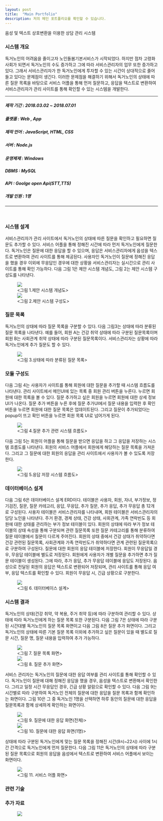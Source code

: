 ```yaml
---
layout: post
title:  "Main Portfolio"
description: 저의 메인 포트폴리오를 확인할 수 있습니다.
---
```


<p class="intro">음성 및 텍스트 상호변환을 이용한 상담 관리 시스템</p>

<h3>시스템 개요</h3>
<p class="mymy">독거노인의 어려움을 줄이고자 노인돌봄기본서비스가 시작되었다. 하지만 점차 고령화 사회가 되면서 독거노인의 수도 증가하고 그에 따라 서비스관리자의 업무 또한 증가하고 있다. 그래서 서비스관리자가 한 독거노인에게 투자할 수 있는 시간이 상대적으로 줄어들고 있다는 문제점이 생긴다. 이러한 문제점을 해결하기 위해서 독거노인의 상태에 따른 질문 목록을 바탕으로 서비스 어플을 통해 먼저 질문하고, 응답을 텍스트로 변환하여 서비스관리자가 관리 사이트를 통해 확인할 수 있는 시스템을 개발한다.</p>

<hr color="#97a9cc" size="2px">
<h5>제작 기간 : 2018.03.02 ~ 2018.07.01<h5>
<h5>플랫폼 : Web , App</h5>
<h5>제작 언어 : JavaScript, HTML, CSS</h5>
<h5>서버 : Node.js</h5>
<h5>운영체제 : Windows</h5>
<h5>DBMS : MySQL</h5>
<h5>API : Goolge open Api(STT,TTS)</h5>
<h5>개발 인원 : 1명</h5>
<hr color="#97a9cc" size="2px">
<br>

<h3>시스템 설계</h3>
<p class="mymy"> 서비스관리자가 관리 사이트에서 독거노인의 상태에 따른 질문을 확인하고 필요하면 질문도 추가할 수 있다. 서비스 어플을 통해 정해진 시간에 따라 먼저 독거노인에게 질문한다. 독거노인은 질문에 대한 응답을 할 수 있으며, 응답은 서비스관리자에게 음성을 텍스트로 변환하여 관리 사이트를 통해 제공된다. 사용자인 독거노인이 질문에 정해진 응답을 했을 경우 이외에 무응답인 경우에 대한 상황을 서비스관리자는 실시간으로 관리 사이트를 통해 확인 가능하다. 다음 그림 1은 제안 시스템 개념도, 그림 2는 제안 시스템 구성도를 나타낸다.</p>
<figure>
      <img src="/img/시스템개념도.png">
      <figcaption><그림 1.제안 시스템 개념도></figcaption>
      <img src="/img/시스템 모듈 구성도.png">
      <figcaption><그림 2.제안 시스템 구성도></figcaption>
</figure>

<h3>질문 목록</h3>
<p class="mymy"> 독거노인의 상태에 따라 질문 목록을 구분할 수 있다. 다음 그림3는 상태에 따라 분류된 질문 목록을 나타낸다. 예를 들어, 회원 A는 건강 취약 상태에 따라 구분된 질문목록이며 회원 B는 사회관계 취약 상태에 따라 구분된 질문목록이다. 서비스관리자는 상황에 따라 독거노인에게 추가 질문도 할 수 있다.</p>
<figure>
      <img src="/img/질문구성.png">
      <figcaption><그림 3.상태에 따라 분류된 질문 목록></figcaption>
</figure>

<h3>모듈 구성도</h3>
<p class="mymy"> 다음 그림 4는 사용자가 사이트를 통해 회원에 대한 질문을 추가할 때 시스템 흐름도를 나타낸다. 관리 사이트에서 메인UI에 있는 목록 중 회원 관리 버튼을 누른다. 누르면 회원에 대한 목록을 볼 수 있다. 질문 추가하고 싶은 회원을 누르면 회원에 대한 상세 정보UI가 나온다. 질문 추가 버튼을 누른 후에 질문 추가UI에서 질문 내용을 입력한 후 확인 버튼을 누르면 회원에 대한 질문 목록은 업데이트된다. 그리고 질문이 추가되었다는 popup이 뜨고 확인 버튼을 누르면 회원 목록 UI로 넘어가게 된다.</p>
<figure>
      <img src="/img/웹질문추가.png">
      <figcaption><그림 4.질문 추가 관련 시스템 흐름도></figcaption>
</figure>
<p class="mymy"> 다음 그림 5는 회원이 어플을 통해 질문을 받으면 응답을 하고 그 응답을 저장하는 시스템 흐름도를 나타낸다. 회원의 서비스 어플에서 회원에게 해당하는 질문 목록을 가져온다. 그리고 그 질문에 대한 회원의 응답을 관리 사이트에서 사용자가 볼 수 있도록 저장한다. </p>
<figure>
      <img src="/img/앱질문저장.png">
      <figcaption><그림 5.응답 저장 시스템 흐름도></figcaption>
</figure>

<h3>데이터베이스 설계</h3>
<p class="mymy"> 다음 그림 6은 데이터베이스 설계 ERD이다. 테이블은 사용자, 회원, 자녀, 부가정보, 정기검진, 질문, 질문 카테고리, 응답, 무응답, 추가 질문, 추가 응답, 추가 무응답 총 12개로 구성된다. 사용자 테이블은 서비스관리자를 나타내며, 회원 테이블은 서비스관리자의 담당 노인을 나타낸다. 주거 환경, 경제 상태, 건강 상태, 사회관계, 가족 연락빈도 등 회원에 대한 상태를 관리하는 부가 정보 테이블이 있다. 회원의 상태에 따라 부가 정보 테이블의 상태 속성을 통해 구분되며 관련 질문목록 또한 질문 카테고리를 통해 분류하여 질문 테이블에서 질문이 다르게 주어진다. 회원의 상태 중에서 건강 상태가 취약하다면 건강 관련된 질문목록, 사회관계와 가족 연락빈도가 취약하다면 관계 관련된 질문목록으로 구분하여 구성된다. 질문에 대한 회원의 응답 테이블에 저장한다. 회원이 무응답일 경우, 무응답 테이블에 별도로 저장된다. 회원에게 사용자가 개별 질문을 추가하면 추가 질문 테이블이 생성된다. 그에 따라, 추가 응답, 추가 무응답 테이블에 응답도 저장된다. 음성으로 전달된 회원의 응답은 텍스트로 변환되어 저장되며, 관리 사이트를 통해 응답 여부, 응답 텍스트를 확인할 수 있다. 회원이 무응답 시, 긴급 상황으로 구분한다.</p>
<figure>
      <img src="/img/데이터베이스.png">
      <figcaption><그림 6. 데이터베이스 설계></figcaption>
</figure>

<h3>시스템 결과</h3>
<p class="mymy"> 독거노인의 상태(건강 취약, 약 복용, 주거 취약 등)에 따라 구분하여 관리할 수 있다. 상태에 따라 독거노인에게 하는 질문 목록 또한 구분된다. 다음 그림 7은 상태에 따라 구분된 시간대별 독거노인의 질문 목록 화면이고 다음 그림 8은 질문 추가 화면이다. 그리고 독거노인의 상태에 따른 기본 질문 목록 이외에 추가하고 싶은 질문이 있을 때 별도로 질문 시간, 질문 명, 질문 내용을 입력하여 추가 가능하다.</p>
<figure>
      <img src="/img/질문목록화면.png">
      <figcaption><그림 7. 질문 목록 화면></figcaption>
      <img src="/img/질문추가화면.png">
      <figcaption><그림 8. 질문 추가 화면></figcaption>
</figure>

<p class="mymy">서비스 관리자는 독거노인의 질문에 대한 응답 여부를 관리 사이트를 통해 확인할 수 있다. 독거노인이 질문에 대해 정해진 응답을 했을 경우, 음성을 텍스트로 변환해서 확인한다. 그리고 일정 시간 무응답인 경우, 긴급 상황 알람으로 확인할 수 있다. 다음 그림 9는 시간별로 따라 구분하여 독거노인 전체의 질문에 대한 응답을 질문 목록과 함께 확인하는 화면이다. 그림 10은 그 중 독거노인 1명을 선택하면 하루 동안의 질문에 대한 응답을 질문목록과 함께 상세하게 확인하는 화면이다. </p>
<figure>
      <img src="/img/응답화면.png">
      <figcaption><그림 9. 질문에 대한 응답 화면(전체)></figcaption>
      <img src="/img/한명응답화면.png">
      <figcaption><그림 10. 질문에 대한 응답 화면(1명)></figcaption>
</figure>

<p class="mymy">상태에 따라 구분된 독거노인에게 맞는 질문 목록을 정해진 시간(9시~22시) 사이에 1시간 간격으로 독거노인에게 먼저 질문한다. 다음 그림 11은 독거노인의 상태에 따라 구분된 질문 목록으로 회원의 응답을 음성에서 텍스트로 변환하여 서비스 어플에서 보이는 화면이다.</p>
<figure>
      <img src="/img/어플.png">
      <figcaption><그림 11. 서비스 어플 화면></figcaption>
</figure>

<h3>관련 기술</h3>

<h3>추가 자료</h3>
<figure>
      <img src="/img/우수논문.jpg">
      <figcaption><KSCI 우수 논문></figcaption>
</figure>
